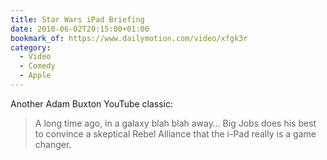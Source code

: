```yaml
---
title: Star Wars iPad Briefing
date: 2010-06-02T20:15:00+01:00
bookmark_of: https://www.dailymotion.com/video/xfgk3r
category:
  - Video
  - Comedy
  - Apple
---
```

Another Adam Buxton YouTube classic:

> A long time ago, in a galaxy blah blah away… Big Jobs does his best to convince a skeptical Rebel Alliance that the i-Pad really is a game changer.
